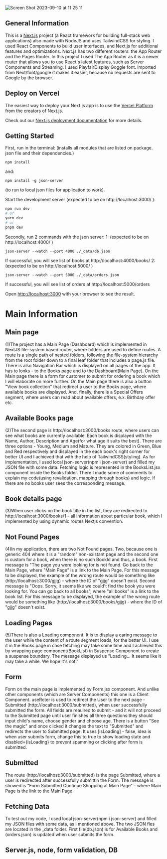 ![Screen Shot 2023-09-10 at 11 25 11](https://github.com/juliadavydenko/my-best-book/assets/98152890/55938939-30d6-499a-9f50-08ad99c050dc)
## General Information
This is a [Next.js](https://nextjs.org/) project (a React framework for building full-stack web applications) also made with NodeJS and uses TailwindCSS for styling. I used React Components to build user interfaces, and Next.js for additional features and optimizations. Next.js has two different routers: the App Router and the Pages Router. In this project I used The App Router as it is a newer router that allows you to use React's latest features, such as Server Components and Streaming.  I used PlayfairDisplay Goggle font. Imported from Next/font/google it makes it easier, because no requests are sent to Google by the browser. 

## Deploy on Vercel

The easiest way to deploy your Next.js app is to use the [Vercel Platform](https://vercel.com/new?utm_medium=default-template&filter=next.js&utm_source=create-next-app&utm_campaign=create-next-app-readme) from the creators of Next.js.

Check out our [Next.js deployment documentation](https://nextjs.org/docs/deployment) for more details.



## Getting Started


First, run in the terminal: (installs all modules that are listed on package. json file and their dependencies.)
```
npm install
```
and:
```
npm install -g json-server
```
(to run to local json files for application to work).

Start the development server (expected to be on http://localhost:3000/ ):

```bash
npm run dev
# or
yarn dev
# or
pnpm dev
```
Secondly, run 2 commands with the json server:
1: (expected to be on http://localhost:4000/ )
```
json-server --watch --port 4000 ./_data/db.json
```
If successful, you will see list of books at http://localhost:4000/books/
2: (expected to be on http://localhost:5000/ )
```
json-server --watch --port 5000 ./_data/orders.json
```
If successful, you will see list of orders at http://localhost:5000/orders

Open [http://localhost:3000](http://localhost:3000) with your browser to see the result.

# Main Information 

## Main page
(1)The project has a Main Page (Dashboard) which is implemented in NextJS file-system based router, where folders are used to define routes. A route is a single path of nested folders, following the file-system hierarchy from the root folder down to a final leaf folder that includes a page.js file. 
There is also Navigation Bar which is displayed on all pages of the app. It has to lonks - to the Books page and to the Dashboard(Main Page).
On the Main page there is a form for customer to submit for ordering a book which I will elaborate on more further. 
On the Main page there is also a button "View book collection" that redirect a user to the Books page, where available books are displayed.
And, finally, there is a Special Offers segment, where users can read about available offers, e.x. Birthday offer etc.
## Available Books page
(2)The second page is http://localhost:3000/books route, where users can see what books are currently available. Each book is displayed with the Name, Author, Description and Age(for what age it suits the best). There are three options - Young, Medium and Mature. They are colored in Green, Blue and Red respectively and displayed in the each book's right corner for better UI and I achieved that with the help of TailwindCSS(styling). As for implementation, I used local json-server(npm i json-server) and filled my JSON file with some data. Fetching logic is represented in the BooksList.jsx component inside the Books folder. There I made some of comments to explain my code(using revalidation, mapping through books) and logic. If there are no books user sees the corresponding message. 
## Book details page
(3)When user clicks on the book title in the list, they are redirected to http://localhost:3000/books/1 - all information about particular book, which I implemented by using dynamic routes Nextjs convention.
## Not Found Pages
(4)In my application, there are two Not Found pages. Two, because one is generic 404 where it is a "random" non-existant page and the second one is custom for a book, when there is no such BookId and thus, a book. First message is "The page you were looking for is not found. Go back to the Main Page, where "Main Page" is a link to the Main Page. For this message to be displayed, the example of the wrong route would be something like (http://localhost:3000/gjjg) - where the ID of "gjjg" doesn't exist. 
Second message is "Oops. Sorry, it seems like we could't find the book you were looking for. You can go back to all books", where "all books" is a link to the book list. For this message to be displayed, the example of the wrong route would be something like (http://localhost:3000/books/gjjg) - where the ID of "gjjg" doesn't exist. 
## Loading Pages
(5)There is also a Loading component. It is to display a caring message to the user while the content of a route segment loads, for the better UI. I use it in the Books page in case fetching may take some time and I achieved this by wrapping page component(BookList) in Suspense Component to create a suspense boundary. The message displayed us "Loading... It seems like it may take a while. We hope it's not."
## Form
Form on the main page is implemented by Form.jsx component. And unlike other components (which are Server Components) this one is a Client Component. useRoter is used to redirect the User to the next page  - Submitted (http://localhost:3000/submitted), when user successfully submitted the form. All fields are reauired to submit - and it will not proceed to the Submitted page until user finishes all three questions:they should input child's name, choose gender and choose age. There is a button "See the magic" and once clicked it changes the text to "Submitted" and redirects the user to Submitted page. It uses [isLoading] - false, idea is when user submits form, change this to true to show loading state and disabled={isLoading} to prevent spamming or clicking after form is submitted.
## Submitted
The route (http://localhost:3000/submitted) is the page Submitted, where a user is redirected after successfully submittin the Form. The message is showed is "Form Submitted
Continue Shopping at Main Page" - where Main Page is the link to the Main Page. 
## Fetching Data
To test out my code, I used local json-server(npm i json-server) and filled my JSON files with some data, as I mentioned above. The two JSON fles are located in the _data folder. First file(db.json) is for Available Books and (orders.json) is updated when user submits the form. 

## Server.js, node, form validation, DB
